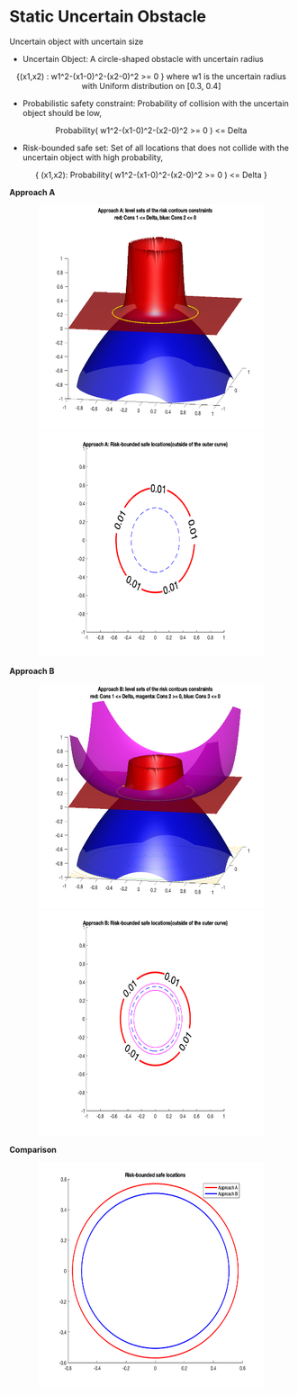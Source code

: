 


# Static Uncertain Obstacle


Uncertain object with uncertain size

* Uncertain Object: A circle-shaped obstacle with uncertain radius

<p align="center">
{(x1,x2) : w1^2-(x1-0)^2-(x2-0)^2 >= 0 } where w1 is the uncertain radius with Uniform distribution on [0.3, 0.4]
<p>


* Probabilistic safety constraint:
Probability of collision with the uncertain object should be low, 
<p align="center">
Probability( w1^2-(x1-0)^2-(x2-0)^2 >= 0 ) <= Delta
<p>

* Risk-bounded safe set:
Set of all locations that does not collide with the uncertain object with high probability,
<p align="center">
{ (x1,x2): Probability( w1^2-(x1-0)^2-(x2-0)^2 >= 0 ) <= Delta }
<p>



**Approach A**
<p align="center">
<img src="https://github.com/jasour/Risk-Contours/blob/main/Examples/Example_1/Plots/A_1.png" width="400" height="400" />
<img src="https://github.com/jasour/Risk-Contours/blob/main/Examples/Example_1/Plots/A_2.png" width="400" height="400" />
<p align = "center">


**Approach B**
<p align="center">
<img src="https://github.com/jasour/Risk-Contours/blob/main/Examples/Example_1/Plots/B_1.png" width="400" height="400" />
<img src="https://github.com/jasour/Risk-Contours/blob/main/Examples/Example_1/Plots/B_2.png" width="400" height="400" />
<p align = "center">

  
  **Comparison**
  <p align="center">
<img src="https://github.com/jasour/Risk-Contours/blob/main/Examples/Example_1/Plots/A_B.png" width="400" height="400" />
<p align = "center">



